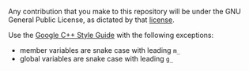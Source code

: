 Any contribution that you make to this repository will
be under the GNU General Public License, as dictated by that
[license](https://opensource.org/licenses/GPL-3.0).

Use the [Google C++ Style Guide](https://google.github.io/styleguide/cppguide.html) with the 
following exceptions:
- member variables are snake case with leading `m_`
- global variables are snake case with leading `g_`